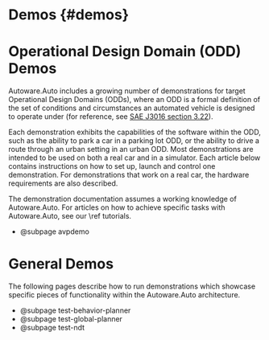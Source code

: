Demos {#demos}
=========

# Operational Design Domain (ODD) Demos

Autoware.Auto includes a growing number of demonstrations for target Operational Design Domains (ODDs), where an ODD is a formal definition of the set of conditions and circumstances an automated vehicle is designed to operate under (for reference, see [SAE J3016 section 3.22](https://www.sae.org/standards/content/j3016_201806/)).

Each demonstration exhibits the capabilities of the software within the ODD, such as the ability to park a car in a parking lot ODD, or the ability to drive a route through an urban setting in an urban ODD.
Most demonstrations are intended to be used on both a real car and in a simulator.
Each article below contains instructions on how to set up, launch and control one demonstration.
For demonstrations that work on a real car, the hardware requirements are also described.

The demonstration documentation assumes a working knowledge of Autoware.Auto.
For articles on how to achieve specific tasks with Autoware.Auto, see our \ref tutorials.

- @subpage avpdemo

# General Demos

The following pages describe how to run demonstrations which showcase specific pieces of functionality within the Autoware.Auto architecture.

- @subpage test-behavior-planner
- @subpage test-global-planner
- @subpage test-ndt
